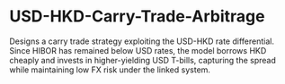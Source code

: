 # USD-HKD-Carry-Trade-Arbitrage
Designs a carry trade strategy exploiting the USD-HKD rate differential. Since HIBOR has remained below USD rates, the model borrows HKD cheaply and invests in higher-yielding USD T-bills, capturing the spread while maintaining low FX risk under the linked system.
